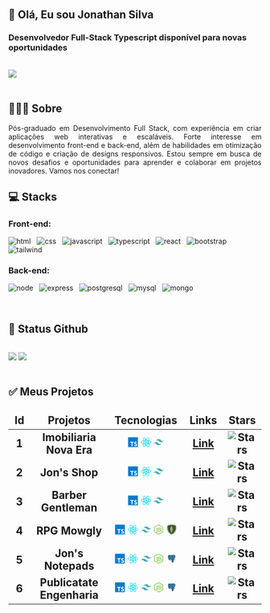 
<h2>👋 Olá, Eu sou Jonathan Silva</h2>
<h3>Desenvolvedor Full-Stack Typescript disponível para novas oportunidades</h3>
<br>
<a href="https://www.linkedin.com/in/jonsilvaa" target="_blank"><img loading="lazy" src="https://img.shields.io/badge/-LinkedIn-%230077B5?style=for-the-badge&logo=linkedin&logoColor=white" target="_blank"></a>
<br>
<br>
<h2>👨🏻‍💻 Sobre</h2>
<p align="justify">Pós-graduado em Desenvolvimento Full Stack, com experiência em criar aplicações web interativas e escaláveis. Forte interesse em desenvolvimento front-end e back-end, além de habilidades em otimização de código e criação de designs responsivos. Estou sempre em busca de novos desafios e oportunidades para aprender e colaborar em projetos inovadores. Vamos nos conectar! </p>
<h2>💻 Stacks</h2>
<h3>Front-end:</h3>
<p>
<img src="https://img.shields.io/badge/HTML-111212?logo=html5" alt="html" height="30" width="80" /><span>&nbsp&nbsp</span>
<img src="https://img.shields.io/badge/CSS-111212?logo=css3&logoColor=blue" alt="css" height="30" width="80"/><span>&nbsp&nbsp</span>
<img src="https://img.shields.io/badge/JAVASCRIPT-111212?logo=javascript" alt="javascript" height="30" width="140"/><span>&nbsp&nbsp</span>
<img src="https://img.shields.io/badge/TYPESCRIPT-111212?logo=typescript" alt="typescript" height="30" width="140"/><span>&nbsp&nbsp</span>
<img src="https://img.shields.io/badge/REACT-111212?logo=react" alt="react" height="30" width="90"/><span>&nbsp&nbsp</span>
<img src="https://img.shields.io/badge/BOOTSTRAP-111212?logo=bootstrap" alt="bootstrap" height="30" width="140"/><span>&nbsp&nbsp</span>
<img src="https://img.shields.io/badge/TAILWIND-111212?logo=tailwindcss" alt="tailwind" height="30" width="140"/><span>&nbsp&nbsp</span>	
</p>
<h3>Back-end:</h3>
<p>
<img src="https://img.shields.io/badge/NODE-111212?logo=nodedotjs" alt="node" height="30" width="90" /><span>&nbsp&nbsp</span>
<img src="https://img.shields.io/badge/EXPRESS-111212?logo=express" alt="express" height="30" width="120" /><span>&nbsp&nbsp</span>
<img src="https://img.shields.io/badge/POSTGRESQL-111212?logo=postgresql" alt="postgresql" height="30" width="140" /><span>&nbsp&nbsp</span>
<img src="https://img.shields.io/badge/MYSQL-111212?logo=mysql" alt="mysql" height="30" width="100" /><span>&nbsp&nbsp</span>
<img src="https://img.shields.io/badge/MONGODB-111212?logo=mongodb" alt="mongo" height="30" width="120" /><span>&nbsp&nbsp</span>
</p>
<br>
<h2>🚀 Status Github</h2>
<div>
<br>
<img loading="lazy" height="180em" src="https://github-readme-stats.vercel.app/api/top-langs/?username=jonalvesilva&layout=compact&langs_count=7&theme=react"/>

<img loading="lazy" height="180em" src="https://github-readme-stats.vercel.app/api?username=jonalvesilva&show_icons=true&theme=react&include_all_commits=true&count_private=true"/>
</div>
<br>	
<h2>✅ Meus Projetos<h2/>
<table>
    <thead align="center">
        <tr border: none;>
            <td width="100"><b>Id</b></td>
	        <td width="500"><b>Projetos</b></td>
	        <td width="250"><b>Tecnologias</b></td>
	        <td width="100"><b>Links</b></td>
          <td width="100"><b>Stars</b></td>
        </tr>
    </thead>
      <tbody>
      <tr>
	        <td align="center">1</td>
          <td align="center">Imobiliaria Nova Era</td>
	        <td align="center">
            <img src="typescript.png" alt="Typescript" width="20" height="20" />
            <img src="react.png" alt="React" width="20" height="20" />
            <img src="tailwind.png" alt="Tailwind" width="20" height="20" />
          </td>
	        <td align="center"><a href="https://github.com/Jonalvesilva/Projeto_LP_Imobiliaria" target="_blank"><b>Link</b></a></td>
	        <td align="center"><img alt="Stars" src="https://img.shields.io/github/stars/jonalvesilva/projeto_lp_imobiliaria?style=flat&label=" /></td>
        </tr>
	          <tr>
	        <td align="center">2</td>
          <td align="center">Jon's Shop</td>
	        <td align="center">
            <img src="typescript.png" alt="Typescript" width="20" height="20" />
            <img src="react.png" alt="React" width="20" height="20" />
            <img src="tailwind.png" alt="Tailwind" width="20" height="20" />
          </td>
	        <td align="center"><a href="https://github.com/Jonalvesilva/Projeto_Ecommerce" target="_blank"><b>Link</b></a></td>
	        <td align="center"><img alt="Stars" src="https://img.shields.io/github/stars/jonalvesilva/projeto_ecommerce?style=flat&label=" /></td>
        </tr>
	         <tr>
	        <td align="center">3</td>
          <td align="center">Barber Gentleman</td>
	        <td align="center">
            <img src="typescript.png" alt="Typescript" width="20" height="20" />
            <img src="react.png" alt="React" width="20" height="20" />
            <img src="tailwind.png" alt="Tailwind" width="20" height="20" />
          </td>
	        <td align="center"><a href="https://github.com/Jonalvesilva/Projeto_Barber_Gentleman" target="_blank"><b>Link</b></a></td>
	        <td align="center"><img alt="Stars" src="https://img.shields.io/github/stars/jonalvesilva/projeto_barber_gentleman?style=flat&label=" /></td>
        </tr>
	      <tr>
	        <td align="center">4</td>
          <td align="center">RPG Mowgly</td>
	        <td align="center">
            <img src="typescript.png" alt="Typescript" width="20" height="20" />
            <img src="react.png" alt="React" width="20" height="20" />
            <img src="tailwind.png" alt="Tailwind" width="20" height="20" />
	    <img src="node.png" alt="Node" width="20" height="20" />
            <img src="mongo.png" alt="Mongo" width="20" height="20" />
          </td>
	        <td align="center"><a href="https://github.com/Jonalvesilva/Projeto_Mowgly" target="_blank"><b>Link</b></a></td>
	        <td align="center"><img alt="Stars" src="https://img.shields.io/github/stars/jonalvesilva/projeto_mowgly?style=flat&label=" /></td>
        </tr>
	           <tr>
	        <td align="center">5</td>
          <td align="center">Jon's Notepads</td>
	        <td align="center">
            <img src="typescript.png" alt="Typescript" width="20" height="20" />
            <img src="react.png" alt="React" width="20" height="20" />
            <img src="tailwind.png" alt="Tailwind" width="20" height="20" />
	    <img src="node.png" alt="Node" width="20" height="20" />
            <img src="postgre.png" alt="Postgre" width="20" height="20" />
          </td>
	        <td align="center"><a href="https://github.com/Jonalvesilva/Projeto_Jons_Notepads" target="_blank"><b>Link</b></a></td>
	        <td align="center"><img alt="Stars" src="https://img.shields.io/github/stars/jonalvesilva/projeto_jons_notepads?style=flat&label=" /></td>
        </tr>
	        <tr>
	        <td align="center">6</td>
          <td align="center">Publicatate Engenharia</td>
	        <td align="center">
            <img src="typescript.png" alt="Typescript" width="20" height="20" />
            <img src="react.png" alt="React" width="20" height="20" />
            <img src="tailwind.png" alt="Tailwind" width="20" height="20" />
	    <img src="node.png" alt="Node" width="20" height="20" />
            <img src="postgre.png" alt="Postgre" width="20" height="20" />
          </td>
	        <td align="center"><a href="https://github.com/Jonalvesilva/Projeto_Publicatate_Funcionarios_Fornecedores_CRUD" target="_blank"><b>Link</b></a></td>
	        <td align="center"><img alt="Stars" src="https://img.shields.io/github/stars/jonalvesilva/projeto_publicatate_funcionarios_fornecedores_crud?style=flat&label=" /></td>
        </tr>
      </tbody>
    </thead>
</table>
<br/>
